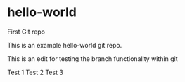 # hello-world
First Git repo

This is an example hello-world git repo.

This is an edit for testing the branch functionality within git

Test 1 
Test 2
Test 3
